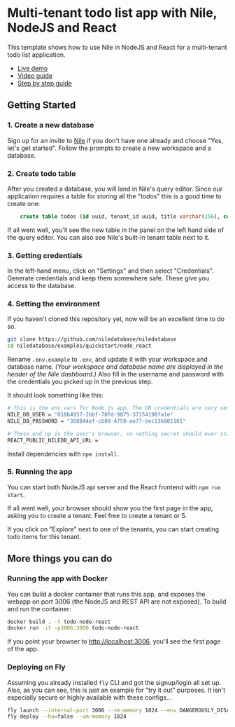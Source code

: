 # Multi-tenant todo list app with Nile, NodeJS and React

This template shows how to use Nile in NodeJS and React for a multi-tenant todo list application.

- [Live demo](https://demo-todo-node.fly.dev)
- [Video guide](https://youtu.be/6Lm3-YeLzks)
- [Step by step guide](https://thenile.dev/docs/getting-started/languages/node)

## Getting Started

### 1. Create a new database

Sign up for an invite to [Nile](https://thenile.dev) if you don't have one already and choose "Yes, let's get started". Follow the prompts to create a new workspace and a database.

### 2. Create todo table

After you created a database, you will land in Nile's query editor. Since our application requires a table for storing all the "todos" this is a good time to create one:

```sql
    create table todos (id uuid, tenant_id uuid, title varchar(256), complete boolean);
```

If all went well, you'll see the new table in the panel on the left hand side of the query editor. You can also see Nile's built-in tenant table next to it.

### 3. Getting credentials

In the left-hand menu, click on "Settings" and then select "Credentials". Generate credentials and keep them somewhere safe. These give you access to the database.

### 4. Setting the environment

If you haven't cloned this repository yet, now will be an excellent time to do so.

```bash
git clone https://github.com/niledatabase/niledatabase
cd niledatabase/examples/quickstart/node_react
```

Rename `.env.example` to `.env`, and update it with your workspace and database name.
_(Your workspace and database name are displayed in the header of the Nile dashboard.)_
Also fill in the username and password with the credentials you picked up in the previous step.

It should look something like this:

```bash
# This is the env vars for Node.js app. The DB credentials are very secret, so make sure you keep this file safe
NILE_DB_USER = "018b4937-2bbf-70fd-9075-37154198fa1e"
NILE_DB_PASSWORD = "358844ef-cb09-4758-ae77-bec13b801101"

# These end up in the user's browser, so nothing secret should ever start with REACT_APP_...
REACT_PUBLIC_NILEDB_API_URL =
```

Install dependencies with `npm install`.

### 5. Running the app

You can start both NodeJS api server and the React frontend with `npm run start`.

If all went well, your browser should show you the first page in the app, asking you to create a tenant. Feel free to create a tenant or 5.

If you click on "Explore" next to one of the tenants, you can start creating todo items for this tenant.

## More things you can do

### Running the app with Docker

You can build a docker container that runs this app, and exposes the webapp on port 3006 (the NodeJS and REST API are not exposed). To build and run the container:

```bash
docker build . -t todo-node-react
docker run -it -p3006:3006 todo-node-react
```

If you point your browser to [http://localhost:3006](http://localhost:3006), you'll see the first page of the app.

### Deploying on Fly

Assuming you already installed `fly` CLI and got the signup/login all set up.
Also, as you can see, this is just an example for "try it out" purposes. It isn't especially secure or highly available with these configs...

```bash
fly launch --internal-port 3006 --vm-memory 1024 --env DANGEROUSLY_DISABLE_HOST_CHECK=true
fly deploy --ha=false --vm-memory 1024
```
